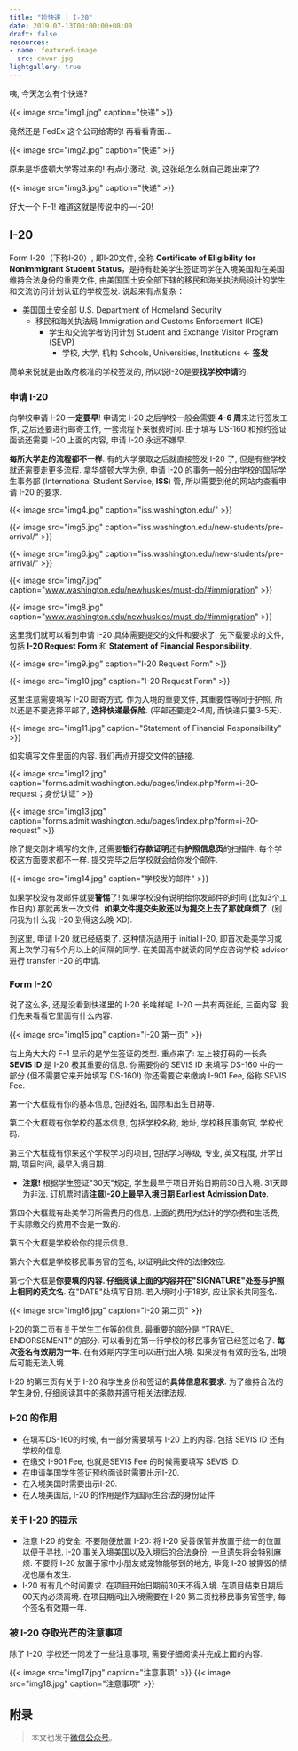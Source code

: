 ```yaml
---
title: "捡快递 | I-20"
date: 2019-07-13T00:00:00+08:00
draft: false
resources:
- name: featured-image
  src: cover.jpg
lightgallery: true
---
```


咦, 今天怎么有个快递?

{{< image src="img1.jpg" caption="快递" >}}

竟然还是 FedEx 这个公司给寄的! 再看看背面...

{{< image src="img2.jpg" caption="快递" >}}

原来是华盛顿大学寄过来的! 有点小激动. 诶, 这张纸怎么就自己跑出来了?

{{< image src="img3.jpg" caption="快递" >}}

好大一个 F-1! 难道这就是传说中的—I-20!

## I-20

Form I-20（下称I-20）, 即I-20文件, 全称 **Certificate of Eligibility for Nonimmigrant Student Status**，是持有赴美学生签证同学在入境美国和在美国维持合法身份的重要文件, 由美国国土安全部下辖的移民和海关执法局设计的学生和交流访问计划认证的学校签发. 说起来有点复杂：

- 美国国土安全部 U.S. Department of Homeland Security
  - 移民和海关执法局 Immigration and Customs Enforcement (ICE)
    - 学生和交流学者访问计划 Student and Exchange Visitor Program (SEVP)
      - 学校, 大学, 机构 Schools, Universities, Institutions <- **签发**

简单来说就是由政府核准的学校签发的, 所以说I-20是要**找学校申请**的.

### 申请 I-20

向学校申请 I-20 **一定要早**! 申请完 I-20 之后学校一般会需要 **4-6 周**来进行签发工作, 之后还要进行邮寄工作, 一套流程下来很费时间. 由于填写 DS-160 和预约签证面谈还需要 I-20 上面的内容, 申请 I-20 永远不嫌早.

**每所大学走的流程都不一样**. 有的大学录取之后就直接签发 I-20 了, 但是有些学校就还需要走更多流程. 拿华盛顿大学为例, 申请 I-20 的事务一般分由学校的国际学生事务部 (International Student Service, **ISS**) 管, 所以需要到他的网站内查看申请 I-20 的要求.

{{< image src="img4.jpg" caption="iss.washington.edu/" >}}

{{< image src="img5.jpg" caption="iss.washington.edu/new-students/pre-arrival/" >}}

{{< image src="img6.jpg" caption="iss.washington.edu/new-students/pre-arrival/" >}}

{{< image src="img7.jpg" caption="www.washington.edu/newhuskies/must-do/#immigration" >}}

{{< image src="img8.jpg" caption="www.washington.edu/newhuskies/must-do/#immigration" >}}

这里我们就可以看到申请 I-20 具体需要提交的文件和要求了. 先下载要求的文件, 包括 **I-20 Request Form** 和 **Statement of Financial Responsibility**.

{{< image src="img9.jpg" caption="I-20 Request Form" >}}

{{< image src="img10.jpg" caption="I-20 Request Form" >}}

这里注意需要填写 I-20 邮寄方式. 作为入境的重要文件, 其重要性等同于护照, 所以还是不要选择平邮了, **选择快递最保险**. (平邮还要走2-4周, 而快递只要3-5天).

{{< image src="img11.jpg" caption="Statement of Financial Responsibility" >}}

如实填写文件里面的内容. 我们再点开提交文件的链接.

{{< image src="img12.jpg" caption="forms.admit.washington.edu/pages/index.php?form=i-20-request；身份认证" >}}

{{< image src="img13.jpg" caption="forms.admit.washington.edu/pages/index.php?form=i-20-request" >}}

除了提交刚才填写的文件, 还需要**银行存款证明**还有**护照信息页**的扫描件. 每个学校这方面要求都不一样. 提交完毕之后学校就会给你发个邮件.

{{< image src="img14.jpg" caption="学校发的邮件" >}}

如果学校没有发邮件就要**警惕**了! 如果学校没有说明给你发邮件的时间 (比如3个工作日内) 那就再发一次文件. **如果文件提交失败还以为提交上去了那就麻烦了**. (别问我为什么我 I-20 到得这么晚 XD).

到这里, 申请 I-20 就已经结束了. 这种情况适用于 initial I-20, 即首次赴美学习或离上次学习有5个月以上的间隔的同学. 在美国高中就读的同学应咨询学校 advisor 进行 transfer I-20 的申请.

### Form I-20

说了这么多, 还是没看到快递里的 I-20 长啥样呢. I-20 一共有两张纸, 三面内容. 我们先来看看它里面有什么内容.

{{< image src="img15.jpg" caption="I-20 第一页" >}}

右上角大大的 F-1 显示的是学生签证的类型. 重点来了: 左上被打码的一长条 **SEVIS ID** 是 I-20 极其重要的信息. 你需要你的 SEVIS ID 来填写 DS-160 中的一部分 (但不需要它来开始填写 DS-160!) 你还需要它来缴纳 I-901 Fee, 俗称 SEVIS Fee.

第一个大框载有你的基本信息, 包括姓名, 国际和出生日期等.

第二个大框载有你学校的基本信息, 包括学校名称, 地址, 学校移民事务官, 学校代码.

第三个大框载有你来这个学校学习的项目, 包括学习等级, 专业, 英文程度, 开学日期, 项目时间, 最早入境日期.

- **注意!** 根据学生签证"30天"规定, 学生最早于项目开始日期前30日入境. 31天即为非法. 订机票时请**注意I-20上最早入境日期 Earliest Admission Date**.

第四个大框载有赴美学习所需费用的信息. 上面的费用为估计的学杂费和生活费, 于实际缴交的费用不会是一致的.

第五个大框是学校给你的提示信息.

第六个大框是学校移民事务官的签名, 以证明此文件的法律效应.

第七个大框是**你要填的内容. 仔细阅读上面的内容并在"SIGNATURE"处签与护照上相同的英文名**. 在"DATE"处填写日期. 若入境时小于18岁, 应让家长共同签名.

{{< image src="img16.jpg" caption="I-20 第二页" >}}

I-20的第二页有关于学生工作等的信息. 最重要的部分是 “TRAVEL ENDORSEMENT” 的部分. 可以看到在第一行学校的移民事务官已经签过名了. **每次签名有效期为一年**. 在有效期内学生可以进行出入境. 如果没有有效的签名, 出境后可能无法入境.

I-20 的第三页有关于 I-20 和学生身份和签证的**具体信息和要求**. 为了维持合法的学生身份, 仔细阅读其中的条款并遵守相关法律法规.

### I-20 的作用

- 在填写DS-160的时候, 有一部分需要填写 I-20 上的内容. 包括 SEVIS ID 还有学校的信息.
- 在缴交 I-901 Fee, 也就是SEVIS Fee 的时候需要填写 SEVIS ID.
- 在申请美国学生签证预约面谈时需要出示I-20.
- 在入境美国时需要出示I-20.
- 在入境美国后, I-20 的作用是作为国际生合法的身份证件.

### 关于 I-20 的提示

- 注意 I-20 的安全. 不要随便放置 I-20: 将 I-20 妥善保管并放置于统一的位置以便于寻找. I-20 事关入境美国以及入境后的合法身份, 一旦遗失将会特别麻烦. 不要将 I-20 放置于家中小朋友或宠物能够到的地方, 毕竟 I-20 被撕毁的情况也屡有发生.
- I-20 有有几个时间要求. 在项目开始日期前30天不得入境. 在项目结束日期后60天内必须离境. 在项目期间出入境需要在 I-20 第二页找移民事务官签字; 每个签名有效期一年.

### 被 I-20 夺取光芒的注意事项

除了 I-20, 学校还一同发了一些注意事项, 需要仔细阅读并完成上面的内容.

{{< image src="img17.jpg" caption="注意事项" >}}
{{< image src="img18.jpg" caption="注意事项" >}}

## 附录

> 本文也发于[微信公众号](https://mp.weixin.qq.com/s/Ug_1SVt8m-tg7FNSuG7D7w)。
